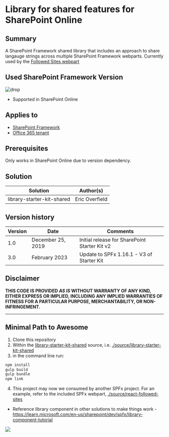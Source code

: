 # Library for shared features for SharePoint Online

## Summary

A SharePoint Framework shared library that includes an approach to share langauge strings across multiple SharePoint Framework webparts. Currently used by the [Followed Sites webpart](../react-followed-sites/README.md)

## Used SharePoint Framework Version

![drop](https://img.shields.io/badge/version-1.16.1-green.svg)

* Supported in SharePoint Online

## Applies to

* [SharePoint Framework](https://learn.microsoft.com/en-us/sharepoint/dev/spfx/sharepoint-framework-overview)
* [Office 365 tenant](https://learn.microsoft.com/en-us/sharepoint/dev/spfx/set-up-your-development-environment)

## Prerequisites

Only works in SharePoint Online due to version dependency.

## Solution

Solution|Author(s)
--------|---------
library-starter-kit-shared | Eric Overfield

## Version history

Version|Date|Comments
-------|----|--------
1.0|December 25, 2019|Initial release for SharePoint Starter Kit v2
3.0|February 2023|Update to SPFx 1.16.1 - V3 of Starter Kit

## Disclaimer

**THIS CODE IS PROVIDED *AS IS* WITHOUT WARRANTY OF ANY KIND, EITHER EXPRESS OR IMPLIED, INCLUDING ANY IMPLIED WARRANTIES OF FITNESS FOR A PARTICULAR PURPOSE, MERCHANTABILITY, OR NON-INFRINGEMENT.**

---

## Minimal Path to Awesome

1. Clone this repository
2. Within the [library-starter-kit-shared](../library-starter-kit-shared) source, i.e. [./source/library-starter-kit-shared](../library-starter-kit-shared)
3. in the command line run:
  ```powershell
  npm install
  gulp build
  gulp bundle
  npm link
  ```
4. This project may now we consumed by another SPFx project. For an example, refer to the included SPFx webpart, [./source/react-followed-sites](../react-followed-sites)
* Reference library component in other solutions to make things work - https://learn.microsoft.com/en-us/sharepoint/dev/spfx/library-component-tutorial

<img src="https://telemetry.sharepointpnp.com/sp-starter-kit/source/library-starter-kit-shared" />
